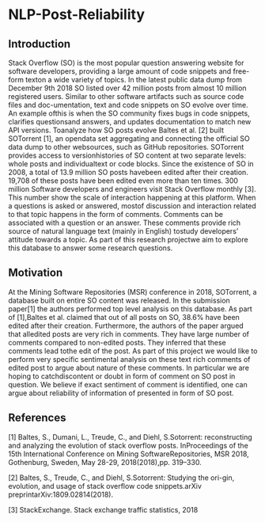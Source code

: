 # NLP-Post-Reliability


## Introduction
  Stack Overflow (SO) is the most popular question answering website for software developers, providing a large amount of code snippets and free-form texton a wide variety of topics. In the latest public data dump from December 9th 2018 SO listed over 42 million posts from almost 10 million registered users. Similar to other software artifacts such as source code files and doc-umentation, text and code snippets on SO evolve over time. An example ofthis is when the SO community fixes bugs in code snippets, clarifies questionsand answers, and updates documentation to match new API versions. Toanalyze how SO posts evolve Baltes et al. [2] built SOTorrent [1], an opendata set aggregating and connecting the official SO data dump to other websources, such as GitHub repositories. SOTorrent provides access to versionhistories of SO content at two separate levels: whole posts and individualtext or code blocks. Since the existence of SO in 2008, a total of 13.9 million SO posts havebeen edited after their creation.  19,708 of these posts have been edited even more than ten times.  300 million Software developers and engineers visit Stack Overflow monthly [3]. This number show the scale of interaction
happening at this platform. When a questions is asked or answered, mostof discussion and interaction related to that topic happens in the form of comments. Comments can be associated with a question or an answer. These comments provide rich source of natural language text (mainly in English) tostudy developers’ attitude towards a topic. As part of this research projectwe aim to explore this database to answer some research questions.

## Motivation
At the Mining Software Repositories (MSR) conference in 2018, SOTorrent, a database built on entire SO content was released. In the submission paper[1] the authors performed top level analysis on this database. As part of [1],Baltes et al. claimed that out of all posts on SO, 38.6% have been edited after their creation. Furthermore, the authors of the paper argued that alledited posts are very rich in comments. They have large number of comments compared to non-edited posts. They inferred that these comments lead tothe edit of the post. As part of this project we would like to perform very specific sentimental analysis on these text rich comments of edited post to argue about nature of these comments. In particular we are hoping to catchdiscontent or doubt in form of comment on SO post in question. We believe if exact sentiment of comment is identified, one can argue about reliability of information of presented in form of SO post.

## References
[1] Baltes, S., Dumani, L., Treude, C., and Diehl, S.Sotorrent: reconstructing and analyzing the evolution of stack overflow posts. InProceedings of the 15th International Conference on Mining SoftwareRepositories, MSR 2018, Gothenburg, Sweden, May 28-29, 2018(2018),pp. 319–330.

[2] Baltes, S., Treude, C., and Diehl, S.Sotorrent: Studying the ori-gin, evolution, and usage of stack overflow code snippets.arXiv preprintarXiv:1809.02814(2018).

[3] StackExchange. Stack exchange traffic statistics, 2018
